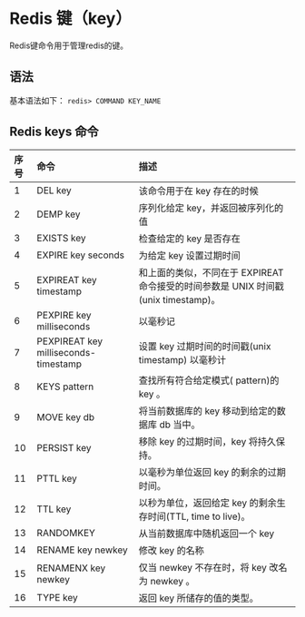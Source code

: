 # Redis 键（key）

Redis键命令用于管理redis的键。

## 语法

基本语法如下： `redis> COMMAND KEY_NAME`

## Redis keys 命令

| 序号 | 命令 | 描述 |
| :--- | :--- | :--- |
| 1 | DEL key | 该命令用于在 key 存在的时候 |
| 2 | DEMP key | 序列化给定 key，并返回被序列化的值 |
| 3 | EXISTS key | 检查给定的 key 是否存在 |
| 4 | EXPIRE key seconds | 为给定  key 设置过期时间 |
| 5 | EXPIREAT key timestamp | 和上面的类似，不同在于 EXPIREAT 命令接受的时间参数是 UNIX 时间戳\(unix timestamp\)。 |
| 6 | PEXPIRE key milliseconds | 以毫秒记 |
| 7 | PEXPIREAT key milliseconds-timestamp | 设置 key 过期时间的时间戳\(unix timestamp\) 以毫秒计 |
| 8 | KEYS pattern | 查找所有符合给定模式\( pattern\)的 key 。 |
| 9 | MOVE key db | 将当前数据库的 key 移动到给定的数据库 db 当中。 |
| 10 | PERSIST key | 移除 key 的过期时间，key 将持久保持。 |
| 11 | PTTL key | 以毫秒为单位返回 key 的剩余的过期时间。 |
| 12 | TTL key | 以秒为单位，返回给定 key 的剩余生存时间\(TTL, time to live\)。 |
| 13 | RANDOMKEY | 从当前数据库中随机返回一个 key |
| 14 | RENAME key newkey | 修改 key 的名称 |
| 15 | RENAMENX key newkey | 仅当 newkey 不存在时，将 key 改名为 newkey 。 |
| 16 | TYPE key | 返回 key 所储存的值的类型。 |

